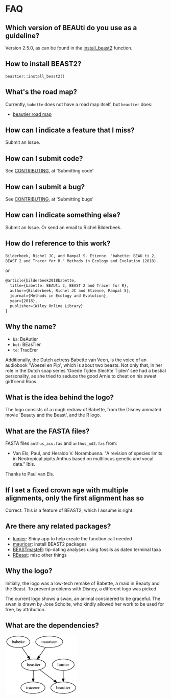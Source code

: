# FAQ

## Which version of BEAUti do you use as a guideline?

Version 2.5.0, as can be found in the [install_beast2](https://github.com/richelbilderbeek/beastier/blob/master/R/install_beast2.R) function.

## How to install BEAST2?

```
beastier::install_beast2()
```

## What's the road map?

Currently, `babette` does not have a road map itself, but `beautier` does:

 * [beautier road map](https://github.com/richelbilderbeek/beautier/blob/master/road_map.md)

## How can I indicate a feature that I miss?

Submit an Issue.

## How can I submit code?

See [CONTRIBUTING](../CONTRIBUTING.md), at 'Submitting code'

## How can I submit a bug?

See [CONTRIBUTING](../CONTRIBUTING.md), at 'Submitting bugs' 

## How can I indicate something else?

Submit an Issue. Or send an email to Richel Bilderbeek.

## How do I reference to this work?

```
Bilderbeek, Richel JC, and Rampal S. Etienne. "babette: BEAU ti 2, BEAST 2 and Tracer for R." Methods in Ecology and Evolution (2018).
```

or

```
@article{bilderbeek2018babette,
  title={babette: BEAUti 2, BEAST 2 and Tracer for R},
  author={Bilderbeek, Richel JC and Etienne, Rampal S},
  journal={Methods in Ecology and Evolution},
  year={2018},
  publisher={Wiley Online Library}
}
```

## Why the name?

 * `ba`: BeAutier
 * `bet`: BEasTier
 * `te`: TracErer

Additionally, the Dutch actress Babette van Veen, is the
voice of an audiobook 'Woezel en Pip', which is about two
beasts. Not only that, in her role in the Dutch soap 
series 'Goede Tijden Slechte Tijden' see had a bestial
personality, as she tried to seduce the good Arnie to cheat
on his sweet girlfriend Roos.

## What is the idea behind the logo?

The logo consists of a rough redraw of Babette, from the Disney animated
movie 'Beauty and the Beast', and the R logo. 

## What are the FASTA files?

FASTA files `anthus_aco.fas` and `anthus_nd2.fas` from:
 
 * Van Els, Paul, and Heraldo V. Norambuena. "A revision of species limits in Neotropical pipits Anthus based on multilocus genetic and vocal data." Ibis.

Thanks to Paul van Els.

## If I set a fixed crown age with multiple alignments, only the first alignment has so

Correct. This is a feature of BEAST2, which I assume is right. 

## Are there any related packages?

 * [lumier](https://github.com/richelbilderbeek/lumier): Shiny app to help create the function call needed
 * [mauricer](https://github.com/richelbilderbeek/mauricer): install BEAST2 packages
 * [BEASTmasteR](https://github.com/nmatzke/BEASTmasteR): tip-dating analyses using fossils as dated terminal taxa
 * [RBeast](https://github.com/beast-dev/RBeast): misc other things

## Why the logo?

Initially, the logo was a low-tech remake of Babette, a maid in Beauty and the Beast. 
To prevent problems with Disney, a different logo was picked.

The current logo shows a swan, an animal considered to be graceful.
The swan is drawn by Jose Scholte, who kindly allowed her work to
be used for free, by attribution.

## What are the dependencies?

![babette dependencies](dependencies.png)